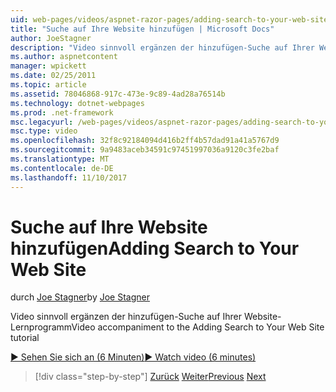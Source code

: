 ```yaml
---
uid: web-pages/videos/aspnet-razor-pages/adding-search-to-your-web-site
title: "Suche auf Ihre Website hinzufügen | Microsoft Docs"
author: JoeStagner
description: "Video sinnvoll ergänzen der hinzufügen-Suche auf Ihrer Website-Lernprogramm"
ms.author: aspnetcontent
manager: wpickett
ms.date: 02/25/2011
ms.topic: article
ms.assetid: 78046868-917c-473e-9c89-4ad28a76514b
ms.technology: dotnet-webpages
ms.prod: .net-framework
msc.legacyurl: /web-pages/videos/aspnet-razor-pages/adding-search-to-your-web-site
msc.type: video
ms.openlocfilehash: 32f8c92184094d416b2ff4b57dad91a41a5767d9
ms.sourcegitcommit: 9a9483aceb34591c97451997036a9120c3fe2baf
ms.translationtype: MT
ms.contentlocale: de-DE
ms.lasthandoff: 11/10/2017
---
```

<a name="adding-search-to-your-web-site"></a><span data-ttu-id="7f81c-103">Suche auf Ihre Website hinzufügen</span><span class="sxs-lookup"><span data-stu-id="7f81c-103">Adding Search to Your Web Site</span></span>
====================
<span data-ttu-id="7f81c-104">durch [Joe Stagner](https://github.com/JoeStagner)</span><span class="sxs-lookup"><span data-stu-id="7f81c-104">by [Joe Stagner](https://github.com/JoeStagner)</span></span>

<span data-ttu-id="7f81c-105">Video sinnvoll ergänzen der hinzufügen-Suche auf Ihrer Website-Lernprogramm</span><span class="sxs-lookup"><span data-stu-id="7f81c-105">Video accompaniment to the Adding Search to Your Web Site tutorial</span></span>

[<span data-ttu-id="7f81c-106">&#9654; Sehen Sie sich an (6 Minuten)</span><span class="sxs-lookup"><span data-stu-id="7f81c-106">&#9654; Watch video (6 minutes)</span></span>](https://channel9.msdn.com/Blogs/ASP-NET-Site-Videos/adding-search-to-your-web-site)

>[!div class="step-by-step"]
<span data-ttu-id="7f81c-107">[Zurück](adding-email-to-your-web-site.md)
[Weiter](adding-social-networking-to-your-website.md)</span><span class="sxs-lookup"><span data-stu-id="7f81c-107">[Previous](adding-email-to-your-web-site.md)
[Next](adding-social-networking-to-your-website.md)</span></span>
